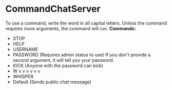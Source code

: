 # CommandChatServer

To use a command, write the word in all capital letters. Unless the command requires more arguments, the command will run.
**Commands:**
 - STOP
 - HELP
 - USERNAME <new name>
 - PASSWORD <new pass> (Requires admin status to use) If you don't provide a second argument, it will tell you your password.
 - KICK <username> <password> (Anyone with the password can kick)
 - W   v v v v v v
 - WHISPER <username>
 - Default (Sends public chat message)
